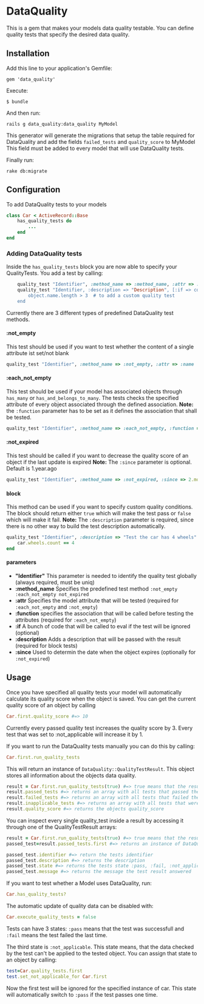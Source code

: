 # DataQuality

This is a gem that makes your models data quality testable.
You can define quality tests that specify the desired data quality.


## Installation

Add this line to your application's Gemfile:

    gem 'data_quality'

Execute:

    $ bundle

And then run:

    rails g data_quality:data_quality MyModel

This generator will generate the migrations that setup the table required for DataQuality and add the fields `failed_tests` and `quality_score` to MyModel
This field must be added to every model that will use DataQuality tests.

Finally run:

    rake db:migrate

## Configuration

To add DataQuality tests to your models

```ruby
class Car < ActiveRecord::Base
    has_quality_tests do
        ...
    end
end
```


### Adding DataQuality tests

Inside the `has_quality_tests` block you are now able to specify your QualityTests.
You add a test by calling:

```ruby
    quality_test "Identifier", :method_name => :method_name, :attr => :attribute_name, [:if => condition] # to add a predefined quality test
    quality_test "Identifier, :description => "Description", [:if => condition] do |object|
        object.name.length > 3  # to add a custom quality test
    end
```
Currently there are 3 different types of predefined DataQuality test methods.

#### :not_empty

This test should be used if you want to test whether the content of a single attribute ist set/not blank

```ruby
quality_test "Identifier", :method_name => :not_empty, :attr => :name
```

#### :each_not_empty

This test should be used if your model has associated objects through `has_many` or `has_and_belongs_to_many`. The tests checks the specified attribute of every object associated through the defined association.
**Note:** the `:function` parameter has to be set as it defines the association that shall be tested.
```ruby
quality_test "Identifier", :method_name => :each_not_empty, :function => :wheels, :attr => :size
```

#### :not_expired

This test should be called if you want to decrease the quality score of an object if the last update is expired
**Note:** The `:since` parameter is optional. Default is 1.year.ago
```ruby
quality_test "Identifier", :method_name => :not_expired, :since => 2.month.ago
```

#### block

This method can be used if you want to specify custom quality conditions. The block should return either `true` which will make the test pass or `false` which will make it fail.
**Note:** The `:description` parameter is required, since there is no other way to build the test description automatically.
```ruby
quality_test "Identifier", :description => "Test the car has 4 wheels" do |car|
    car.wheels.count == 4
end
```

#### parameters

* **"Identifier"** This parameter is needed to identify the quality test globally (always required, must be uniq)
* **:method_name** Specifies the predefined test method `:not_empty :each_not_empty not_expired`
* **:attr** Specifies the model attribute that will be tested (required for `:each_not_empty` and `:not_empty`)
* **:function** specifies the association that will be called before testing the attributes (required for `:each_not_empty`)
* **:if** A bunch of code that will be called to eval if the test will be ignored (optional)
* **:description**  Adds a description that will be passed with the result (required for block tests)
* **:since** Used to determin the date when the object expires (optionally for `:not_expired`)


## Usage

Once you have specified all quality tests your model will automatically calculate its quality score when the object is saved.
You can get the current quality score of an object by calling

```ruby
Car.first.quality_score #=> 10
```

Currently every passed quality test increases the quality score by 3. Every test that was set to :not_applicable will increase it by 1.

If you want to run the DataQuality tests manually you can do this by calling:

```ruby
Car.first.run_quality_tests
```

This will return an instance of `DataQuality::QualityTestResult`. This object stores all information about the objects data quality.

```ruby
result = Car.first.run_quality_tests(true) #=> true means that the result will be saved to the database
result.passed_tests #=> returns an array with all tests that passed the last check
result.failed_tests #=> returns an array with all tests that failed the last check
result.inapplicable_tests #=> returns an array with all tests that were previously set to not_applicable
result.quality_score #=> returns the objects quality_score
```

You can inspect every single quality_test inside a result by accessing it through one of the QualityTestResult arrays:

```ruby
result = Car.first.run_quality_tests(true) #=> true means that the result will be saved to the database
passed_test=result.passed_tests.first #=> returns an instance of DataQuality::QualityTest

passed_test.identifier #=> return the tests identifier
passed_test.description #=> returns the description
passed_test.state #=> returns the tests state :pass, :fail, :not_applicable
passed_test.message #=> returns the message the test result answered
```

If you want to test whether a Model uses DataQuality, run:

```ruby
Car.has_quality_tests?
```

The automatic update of quality data can be disabled with:
```ruby
Car.execute_quality_tests = false
```


Tests can have 3 states: `:pass` means that the test was successfull and `:fail` means the test failed the last time.

The third state is `:not_applicable`. This state means, that the data checked by the test can't be applied to the tested object.
You can assign that state to an object by calling:

```ruby
test=Car.quality_tests.first
test.set_not_applicable_for Car.first
```

Now the first test will be ignored for the specified instance of car. This state will automatically switch to `:pass` if the test passes one time.


